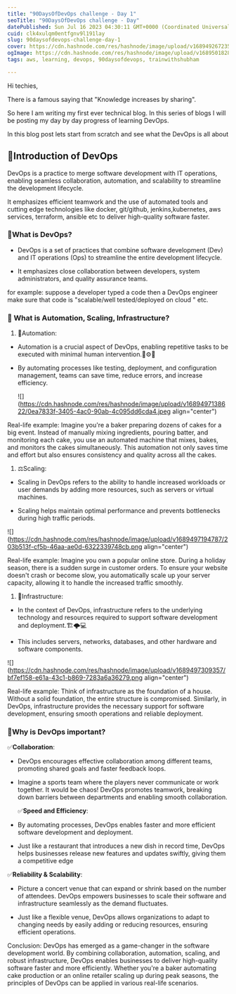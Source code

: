 ```yaml
---
title: "90DaysOfDevOps challenge - Day 1"
seoTitle: "90DaysOfDevOps challenge - Day"
datePublished: Sun Jul 16 2023 04:30:11 GMT+0000 (Coordinated Universal Time)
cuid: clk4xulqm0entfgnv9l191lay
slug: 90daysofdevops-challenge-day-1
cover: https://cdn.hashnode.com/res/hashnode/image/upload/v1689492672352/af1c55b3-2dae-4119-a58d-4b388e3b82c9.png
ogImage: https://cdn.hashnode.com/res/hashnode/image/upload/v1689501828584/cf99f258-faa9-45ad-a885-a1703db3f7b2.png
tags: aws, learning, devops, 90daysofdevops, trainwithshubham

---
```


Hi techies,

There is a famous saying that "Knowledge increases by sharing".

So here I am writing my first ever technical blog. In this series of blogs I will be posting my day by day progress of learning DevOps.

In this blog post lets start from scratch and see what the DevOps is all about

## 🌟Introduction of DevOps

DevOps is a practice to merge software development with IT operations, enabling seamless collaboration, automation, and scalability to streamline the development lifecycle.

It emphasizes efficient teamwork and the use of automated tools and cutting edge technologies like docker, git/github, jenkins,kubernetes, aws services, terraform, ansible etc to deliver high-quality software faster.

### 🤔What is DevOps?

* DevOps is a set of practices that combine software development (Dev) and IT operations (Ops) to streamline the entire development lifecycle.
    
* It emphasizes close collaboration between developers, system administrators, and quality assurance teams.
    

for example: suppose a developer typed a code then a DevOps engineer make sure that code is "scalable/well tested/deployed on cloud " etc.

### 🔧 What is Automation, Scaling, Infrastructure?

1. 🤖Automation:
    

* Automation is a crucial aspect of DevOps, enabling repetitive tasks to be executed with minimal human intervention.🤖⚙️🚀
    
* By automating processes like testing, deployment, and configuration management, teams can save time, reduce errors, and increase efficiency.
    
    ![](https://cdn.hashnode.com/res/hashnode/image/upload/v1689497138622/0ea7833f-3405-4ac0-90ab-4c095dd6cda4.jpeg align="center")
    

Real-life example: Imagine you're a baker preparing dozens of cakes for a big event. Instead of manually mixing ingredients, pouring batter, and monitoring each cake, you use an automated machine that mixes, bakes, and monitors the cakes simultaneously. This automation not only saves time and effort but also ensures consistency and quality across all the cakes.

1. ⚖️Scaling:
    

* Scaling in DevOps refers to the ability to handle increased workloads or user demands by adding more resources, such as servers or virtual machines.
    
* Scaling helps maintain optimal performance and prevents bottlenecks during high traffic periods.
    

![](https://cdn.hashnode.com/res/hashnode/image/upload/v1689497194787/203b513f-cf5b-46aa-ae0d-6322339748cb.png align="center")

Real-life example: Imagine you own a popular online store. During a holiday season, there is a sudden surge in customer orders. To ensure your website doesn't crash or become slow, you automatically scale up your server capacity, allowing it to handle the increased traffic smoothly.

1. 🏢Infrastructure:
    

* In the context of DevOps, infrastructure refers to the underlying technology and resources required to support software development and deployment.🏗️🌩️💻
    
* This includes servers, networks, databases, and other hardware and software components.
    

![](https://cdn.hashnode.com/res/hashnode/image/upload/v1689497309357/bf7ef158-e61a-43c1-b869-7283a6a36279.png align="center")

Real-life example: Think of infrastructure as the foundation of a house. Without a solid foundation, the entire structure is compromised. Similarly, in DevOps, infrastructure provides the necessary support for software development, ensuring smooth operations and reliable deployment.

### 🚀Why is DevOps important?

✅**Collaboration**:

* DevOps encourages effective collaboration among different teams, promoting shared goals and faster feedback loops.
    
* Imagine a sports team where the players never communicate or work together. It would be chaos! DevOps promotes teamwork, breaking down barriers between departments and enabling smooth collaboration.
    
    ✅**Speed and Efficiency**:
    
* By automating processes, DevOps enables faster and more efficient software development and deployment.
    
* Just like a restaurant that introduces a new dish in record time, DevOps helps businesses release new features and updates swiftly, giving them a competitive edge
    

✅**Reliability & Scalability**:

* Picture a concert venue that can expand or shrink based on the number of attendees. DevOps empowers businesses to scale their software and infrastructure seamlessly as the demand fluctuates.
    
* Just like a flexible venue, DevOps allows organizations to adapt to changing needs by easily adding or reducing resources, ensuring efficient operations.
    

Conclusion: DevOps has emerged as a game-changer in the software development world. By combining collaboration, automation, scaling, and robust infrastructure, DevOps enables businesses to deliver high-quality software faster and more efficiently. Whether you're a baker automating cake production or an online retailer scaling up during peak seasons, the principles of DevOps can be applied in various real-life scenarios.